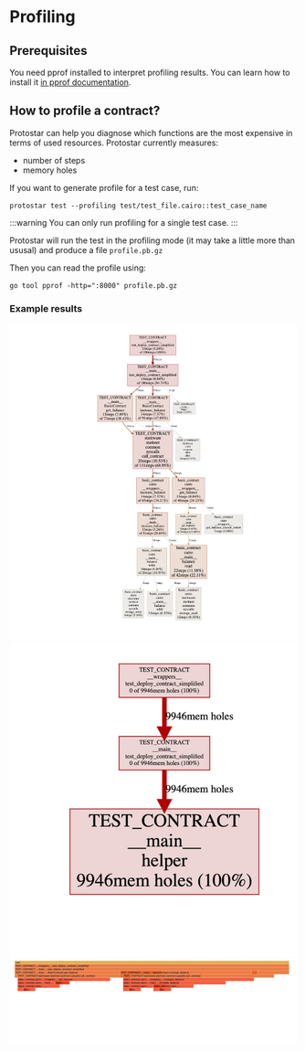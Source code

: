 # Profiling

## Prerequisites

You need pprof installed to interpret profiling results.
You can learn how to install it [in pprof documentation](https://github.com/google/pprof#building-pprof).

## How to profile a contract?

Protostar can help you diagnose which functions are the most expensive in terms of used resources.
Protostar currently measures:
- number of steps
- memory holes

If you want to generate profile for a test case, run:

```shell
protostar test --profiling test/test_file.cairo::test_case_name 
```
:::warning
You can only run profiling for a single test case.
:::

Protostar will run the test in the profiling mode (it may take a little more than ususal) and produce a file `profile.pb.gz`

Then you can read the profile using: 
```shell
go tool pprof -http=":8000" profile.pb.gz
```
### Example results

![Profiler](prof1.jpg)
![Profiler](prof2.jpg)
![Profiler](prof3.jpg)
